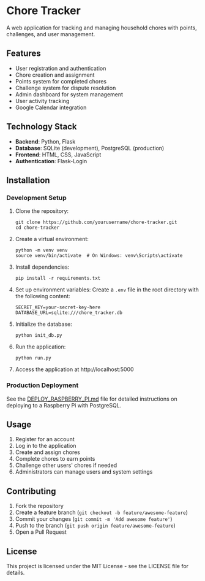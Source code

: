 # Chore Tracker

A web application for tracking and managing household chores with points, challenges, and user management.

## Features

- User registration and authentication
- Chore creation and assignment
- Points system for completed chores
- Challenge system for dispute resolution
- Admin dashboard for system management
- User activity tracking
- Google Calendar integration

## Technology Stack

- **Backend**: Python, Flask
- **Database**: SQLite (development), PostgreSQL (production)
- **Frontend**: HTML, CSS, JavaScript
- **Authentication**: Flask-Login

## Installation

### Development Setup

1. Clone the repository:
   ```
   git clone https://github.com/yourusername/chore-tracker.git
   cd chore-tracker
   ```

2. Create a virtual environment:
   ```
   python -m venv venv
   source venv/bin/activate  # On Windows: venv\Scripts\activate
   ```

3. Install dependencies:
   ```
   pip install -r requirements.txt
   ```

4. Set up environment variables:
   Create a `.env` file in the root directory with the following content:
   ```
   SECRET_KEY=your-secret-key-here
   DATABASE_URL=sqlite:///chore_tracker.db
   ```

5. Initialize the database:
   ```
   python init_db.py
   ```

6. Run the application:
   ```
   python run.py
   ```

7. Access the application at http://localhost:5000

### Production Deployment

See the [DEPLOY_RASPBERRY_PI.md](DEPLOY_RASPBERRY_PI.md) file for detailed instructions on deploying to a Raspberry Pi with PostgreSQL.

## Usage

1. Register for an account
2. Log in to the application
3. Create and assign chores
4. Complete chores to earn points
5. Challenge other users' chores if needed
6. Administrators can manage users and system settings

## Contributing

1. Fork the repository
2. Create a feature branch (`git checkout -b feature/awesome-feature`)
3. Commit your changes (`git commit -m 'Add awesome feature'`)
4. Push to the branch (`git push origin feature/awesome-feature`)
5. Open a Pull Request

## License

This project is licensed under the MIT License - see the LICENSE file for details. 